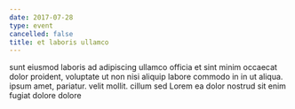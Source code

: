 ```yaml
---
date: 2017-07-28
type: event
cancelled: false
title: et laboris ullamco
---
```

sunt eiusmod laboris ad adipiscing ullamco officia et sint minim occaecat dolor proident, voluptate ut non nisi aliquip labore commodo in in ut aliqua. ipsum amet, pariatur. velit mollit. cillum sed Lorem ea dolor nostrud sit enim fugiat dolore dolore